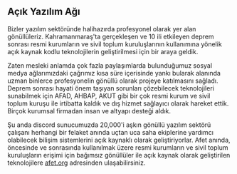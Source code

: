 ## Açık Yazılım Ağı

Bizler yazılım sektöründe halihazırda profesyonel olarak yer alan gönüllüleriz. Kahramanmaraş'ta gerçekleşen ve 10 ili etkileyen deprem sonrası resmi kurumların ve sivil toplum kuruluşlarının kullanımına yönelik açık kaynak kodlu teknolojilerin geliştirilmesi için bir araya geldik.

Zaten mesleki anlamda çok fazla paylaşımlarda bulunduğumuz sosyal medya ağlarımızdaki çağrımız kısa süre içerisinde yankı bularak alanında uzman binlerce profesyonelin gönüllü olarak projeye katılmasını sağladı. Deprem sonrası hayati önem taşıyan sorunları çözebilecek teknolojileri sunabilmek için AFAD, AHBAP, AKUT gibi bir çok resmi kurum ve sivil toplum kuruşu ile irtibatta kaldık ve dış hizmet sağlayıcı olarak hareket ettik. Birçok kurumsal firmadan insan ve altyapı desteği aldık.

Şu anda discord sunucumuzda 20,000'i aşkın gönüllü yazılım sektörü çalışanı herhangi bir felaket anında uçtan uca saha ekiplerine yardımcı olabilecek bilişim sistemlerini açık kaynaklı olarak geliştiriyorlar. Afet anında, öncesinde ve sonrasında kullanılmak üzere resmi kurumların ve sivil toplum kuruluşların erişimi için bağımsız gönüllüler ile açık kaynak olarak geliştirilen teknolojilere [afet.org](https://afet.org) adresinden ulaşabilirsiniz.
